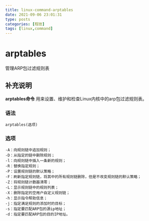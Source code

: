 ```yaml
---
title: linux-command-arptables
date: 2021-09-06 23:01:31
type: posts
categories: [程技]
tags: [linux,command]
---
```


arptables
===

管理ARP包过滤规则表

## 补充说明

**arptables命令** 用来设置、维护和检查Linux内核中的arp包过滤规则表。

###  语法

```shell
arptables(选项)
```

###  选项

```shell
-A：向规则链中追加规则；
-D：从指定的链中删除规则；
-l：向规则链中插入一条新的规则；
-R：替换指定规则；
-P：设置规则链的默认策略；
-F：刷新指定规则链，将其中的所有规则链删除，但是不改变规则链的默认策略；
-Z：将规则链计数器清零；
-L：显示规则链中的规则列表；
-X：删除指定的空用户自定义规则链；
-h：显示指令帮助信息；
-j：指定满足规则的添加时的目标；
-s：指定要匹配ARP包的源ip地址；
-d：指定要匹配ARP包的目的IP地址。
```



